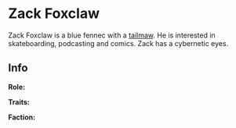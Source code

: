 # Zack Foxclaw

Zack Foxclaw is a blue fennec with a [tailmaw](./../../../universe/tailmaw.md). He is interested in skateboarding, podcasting and comics. Zack has a cybernetic eyes.

## Info

**Role:**

**Traits:**

**Faction:**